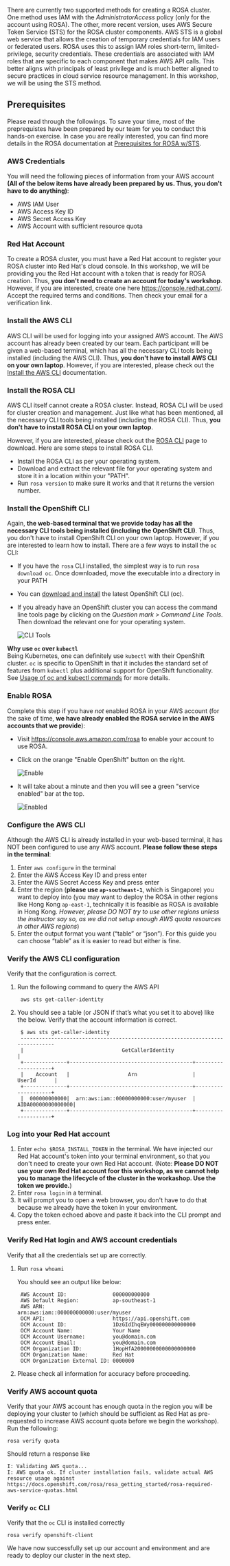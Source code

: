 There are currently two supported methods for creating a ROSA cluster. One method uses IAM with the *AdministratorAccess* policy (only for the account using ROSA).  The other, more recent version, uses AWS Secure Token Service (STS) for the ROSA cluster components. AWS STS is a global web service that allows the creation of temporary credentials for IAM users or federated users. ROSA uses this to assign IAM roles short-term, limited-privilege, security credentials. These credentials are associated with IAM roles that are specific to each component that makes AWS API calls. This better aligns with principals of least privilege and is much better aligned to secure practices in cloud service resource management. In this workshop, we will be using the STS method.

## Prerequisites

Please read through the followings. To save your time, most of the preprequistes have been prepared by our team for you to conduct this hands-on exercise. In case you are really interested, you can find more details in the ROSA documentation at [Prerequisites for ROSA w/STS](https://docs.openshift.com/rosa/rosa_getting_started_sts/rosa-sts-aws-prereqs.html).

### AWS Credentials
You will need the following pieces of information from your AWS account **(All of the below items have already been prepared by us. Thus, you don't have to do anything)**:

- AWS IAM User
- AWS Access Key ID
- AWS Secret Access Key
- AWS Account with sufficient resource quota

### Red Hat Account
To create a ROSA cluster, you must have a Red Hat account to register your ROSA cluster into Red Hat's cloud console. In this workshop, we will be providing you the Red Hat account with a token that is ready for ROSA creation. Thus, **you don't need to create an account for today's workshop**. However, if you are interested, create one here <https://console.redhat.com/>. Accept the required terms and conditions. Then check your email for a verification link.

### Install the AWS CLI
AWS CLI will be used for logging into your assigned AWS account. The AWS account has already been created by our team. Each participant will be given a web-based terminal, which has all the necessary CLI tools being installed (including the AWS CLI). Thus, **you don't have to install AWS CLI on your own laptop**. However, if you are interested, please check out the [Install the AWS CLI](https://aws.amazon.com/cli/) documentation.

### Install the ROSA CLI
AWS CLI itself cannot create a ROSA cluster. Instead, ROSA CLI will be used for cluster creation and management. Just like what has been mentioned, all the necessary CLI tools being installed (including the ROSA CLI). Thus, **you don't have to install ROSA CLI on your own laptop**. 

However, if you are interested, please check out the [ROSA CLI](https://www.openshift.com/products/amazon-openshift/download) page to download. Here are some steps to install ROSA CLI.
- Install the ROSA CLI as per your operating system. 
- Download and extract the relevant file for your operating system and store it in a location within your "PATH". 
- Run `rosa version` to make sure it works and that it returns the version number.

### Install the OpenShift CLI
Again, **the web-based terminal that we provide today has all the necessary CLI tools being installed (including the OpenShift CLI)**. Thus, you don't have to install OpenShift CLI on your own laptop. However, if you are interested to learn how to install. There are a few ways to install the `oc` CLI:

- If you have the `rosa` CLI installed, the simplest way is to run `rosa download oc`. Once downloaded, move the executable into a directory in your PATH
- You can [download and install](https://docs.openshift.com/container-platform/4.8/cli_reference/openshift_cli/getting-started-cli.html#installing-openshift-cli) the latest OpenShift CLI (oc).  
- If you already have an OpenShift cluster you can access the command line tools page by clicking on the *Question mark > Command Line Tools*.  Then download the relevant one for your operating system.

  ![CLI Tools](images/0-cli_tools_page.png)

**Why use `oc` over `kubectl`**<br>
Being Kubernetes, one can definitely use `kubectl` with their OpenShift cluster.  `oc` is specific to OpenShift in that it includes the standard set of features from `kubectl` plus additional support for OpenShift functionality.  See [Usage of oc and kubectl commands](https://docs.openshift.com/container-platform/4.8/cli_reference/openshift_cli/usage-oc-kubectl.html) for more details.

### Enable ROSA
Complete this step if you have *not* enabled ROSA in your AWS account (for the sake of time, **we have already enabled the ROSA service in the AWS accounts that we provide**):

- Visit <https://console.aws.amazon.com/rosa> to enable your account to use ROSA.
- Click on the orange "Enable OpenShift" button on the right.

    ![Enable](images/1-enable.png)

- It will take about a minute and then you will see a green "service enabled" bar at the top.

    ![Enabled](images/1-enabled.png)

### Configure the AWS CLI
Although the AWS CLI is already installed in your web-based terminal, it has NOT been configured to use any AWS account. **Please follow these steps in the terminal**:

1. Enter `aws configure` in the terminal
2. Enter the AWS Access Key ID and press enter
3. Enter the AWS Secret Access Key and press enter
4. Enter the region (**please use `ap-southeast-1`**, which is Singapore) you want to deploy into (you may want to deploy the ROSA in other regions like Hong Kong `ap-east-1`, technically it is feasible as ROSA is available in Hong Kong. *However, please DO NOT try to use other regions unless the instructor say so, as we did not setup enough AWS quota resources in other AWS regions*)
5. Enter the output format you want (“table” or “json”).  For this guide you can choose “table” as it is easier to read but either is fine.

### Verify the AWS CLI configuration
Verify that the configuration is correct.

1. Run the following command to query the AWS API      

        aws sts get-caller-identity

2. You should see a table (or JSON if that’s what you set it to above) like the below.  Verify that the account information is correct.

        $ aws sts get-caller-identity
        ------------------------------------------------------------------------------
        |                                GetCallerIdentity                           |
        +--------------+----------------------------------------+--------------------+
        |    Account   |                   Arn                  |        UserId      |
        +--------------+----------------------------------------+--------------------+
        |  000000000000|  arn:aws:iam::00000000000:user/myuser  |  AIDA00000000000000|
        +--------------+----------------------------------------+--------------------+


### Log into your Red Hat account
1. Enter `echo $ROSA_INSTALL_TOKEN` in the terminal. We have injected our Red Hat account's token into your terminal environment, so that you don't need to create your own Red Hat account. (Note: **Please DO NOT use your own Red Hat account foor this workshop, as we cannot help you to manage the lifecycle of the cluster in the workashop. Use the token we provide.**)
2. Enter `rosa login` in a terminal.
3. It will prompt you to open a web browser, you don't have to do that because we already have the token in your environment.
4. Copy the token echoed above and paste it back into the CLI prompt and press enter.  

### Verify Red Hat login and AWS account credentials
Verify that all the credentials set up are correctly. 

1. Run `rosa whoami`

    You should see an output like below:

        AWS Account ID:               000000000000
        AWS Default Region:           ap-southeast-1
        AWS ARN:                      arn:aws:iam::000000000000:user/myuser
        OCM API:                      https://api.openshift.com
        OCM Account ID:               1DzGIdIhqEWy000000000000000
        OCM Account Name:             Your Name
        OCM Account Username:         you@domain.com
        OCM Account Email:            you@domain.com
        OCM Organization ID:          1HopHfA20000000000000000000
        OCM Organization Name:        Red Hat
        OCM Organization External ID: 0000000

2. Please check all information for accuracy before proceeding.

### Verify AWS account quota
Verify that your AWS account has enough quota in the region you will be deploying your cluster to (which should be sufficient as Red Hat as pre-requested to increase AWS account quota before we begin the workshop). Run the following: 

    rosa verify quota

Should return a response like

    I: Validating AWS quota...
    I: AWS quota ok. If cluster installation fails, validate actual AWS resource usage against https://docs.openshift.com/rosa/rosa_getting_started/rosa-required-aws-service-quotas.html

### Verify `oc` CLI
Verify that the `oc` CLI is installed correctly

    rosa verify openshift-client

We have now successfully set up our account and environment and are ready to deploy our cluster in the next step.
